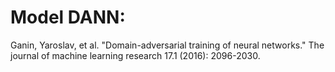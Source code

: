 # Model DANN: 
Ganin, Yaroslav, et al. "Domain-adversarial training of neural networks." The journal of machine learning research 17.1 (2016): 2096-2030.
